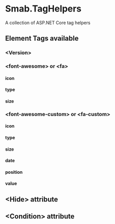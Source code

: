 # Smab.TagHelpers
A collection of ASP.NET Core tag helpers

## Element Tags available

### \<Version\>

### \<font-awesome\> or \<fa\>
#### icon
#### type
#### size

### \<font-awesome-custom\> or \<fa-custom\>
#### icon
#### type
#### size

#### date
#### position
#### value

## \<Hide\> attribute

## \<Condition\> attribute
